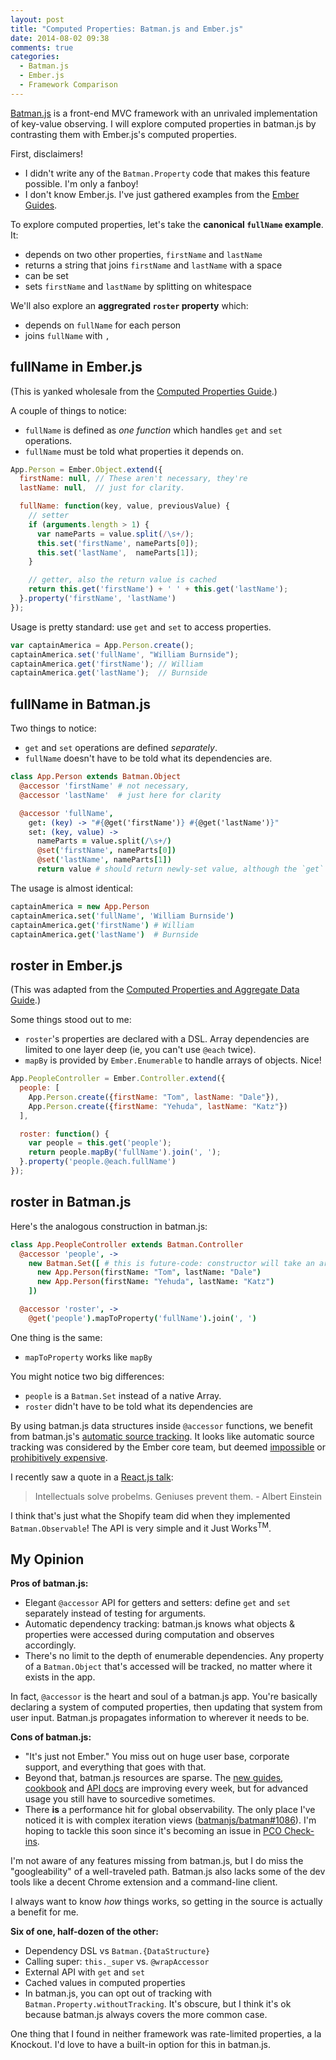 ```yaml
---
layout: post
title: "Computed Properties: Batman.js and Ember.js"
date: 2014-08-02 09:38
comments: true
categories:
  - Batman.js
  - Ember.js
  - Framework Comparison
---
```


[Batman.js](http://batmanjs.org) is a front-end MVC framework with an unrivaled implementation of key-value observing. I will explore computed properties in batman.js by contrasting them with Ember.js's computed properties.

<!-- more -->

First, disclaimers!

- I didn't write any of the `Batman.Property` code that makes this feature possible. I'm only a fanboy!
- I don't know Ember.js. I've just gathered examples from the [Ember Guides](http://emberjs.com/guides).

To explore computed properties, let's take the __canonical `fullName` example__. It:

- depends on two other properties, `firstName` and `lastName`
- returns a string that joins `firstName` and `lastName` with a space
- can be set
- sets `firstName` and `lastName` by splitting on whitespace

We'll also explore an __aggregrated `roster` property__ which:

- depends on `fullName` for each person
- joins `fullName` with `, `


## fullName in Ember.js

(This is yanked wholesale from the [Computed Properties Guide](http://emberjs.com/guides/object-model/computed-properties/).)

A couple of things to notice:

- `fullName` is defined as _one function_ which handles `get` and `set` operations.
- `fullName` must be told what properties it depends on.

```javascript
App.Person = Ember.Object.extend({
  firstName: null, // These aren't necessary, they're
  lastName: null,  // just for clarity.

  fullName: function(key, value, previousValue) {
    // setter
    if (arguments.length > 1) {
      var nameParts = value.split(/\s+/);
      this.set('firstName', nameParts[0]);
      this.set('lastName',  nameParts[1]);
    }

    // getter, also the return value is cached
    return this.get('firstName') + ' ' + this.get('lastName');
  }.property('firstName', 'lastName')
});
```


Usage is pretty standard: use `get` and `set` to access properties.

```javascript
var captainAmerica = App.Person.create();
captainAmerica.set('fullName', "William Burnside");
captainAmerica.get('firstName'); // William
captainAmerica.get('lastName');  // Burnside
```

## fullName in Batman.js

Two things to notice:

- `get` and `set` operations are defined _separately_.
- `fullName` doesn't have to be told what its dependencies are.

```coffeescript
class App.Person extends Batman.Object
  @accessor 'firstName' # not necessary,
  @accessor 'lastName'  # just here for clarity

  @accessor 'fullName',
    get: (key) -> "#{@get('firstName')} #{@get('lastName')}"
    set: (key, value) ->
      nameParts = value.split(/\s+/)
      @set('firstName', nameParts[0])
      @set('lastName', nameParts[1])
      return value # should return newly-set value, although the `get` function will be used for caching.
```

The usage is almost identical:

```coffeescript
captainAmerica = new App.Person
captainAmerica.set('fullName', 'William Burnside')
captainAmerica.get('firstName') # William
captainAmerica.get('lastName')  # Burnside
```

## roster in Ember.js

(This was adapted from the [Computed Properties and Aggregate Data Guide](http://emberjs.com/guides/object-model/computed-properties-and-aggregate-data/).)

Some things stood out to me:

- `roster`'s properties are declared with a DSL. Array dependencies are limited to one layer deep (ie, you can't use `@each` twice).
- `mapBy` is provided by `Ember.Enumerable` to handle arrays of objects. Nice!

```javascript
App.PeopleController = Ember.Controller.extend({
  people: [
    App.Person.create({firstName: "Tom", lastName: "Dale"}),
    App.Person.create({firstName: "Yehuda", lastName: "Katz"})
  ],

  roster: function() {
    var people = this.get('people');
    return people.mapBy('fullName').join(', ');
  }.property('people.@each.fullName')
});
```

## roster in Batman.js

Here's the analogous construction in batman.js:

```coffeescript
class App.PeopleController extends Batman.Controller
  @accessor 'people', ->
    new Batman.Set([ # this is future-code: constructor will take an array in v0.17.0
      new App.Person(firstName: "Tom", lastName: "Dale")
      new App.Person(firstName: "Yehuda", lastName: "Katz")
    ])

  @accessor 'roster', ->
    @get('people').mapToProperty('fullName').join(', ')
```

One thing is the same:

- `mapToProperty` works like `mapBy`

You might notice two big differences:

- `people` is a `Batman.Set` instead of a native Array.
- `roster` didn't have to be told what its dependencies are

By using batman.js data structures inside `@accessor` functions, we benefit from batman.js's [automatic source tracking](http://rmosolgo.github.io/blog/2014/04/20/automatic-source-tracking-in-batman-dot-js/). It looks like automatic source tracking was considered by the Ember core team, but deemed [impossible](https://github.com/emberjs/ember.js/issues/269#issuecomment-3178319) or [prohibitively expensive](https://github.com/emberjs/ember.js/issues/386#issuecomment-3523589).

I recently saw a quote in a [React.js talk](https://www.youtube.com/watch?v=-DX3vJiqxm4):

> Intellectuals solve probelms. Geniuses prevent them. - Albert Einstein

I think that's just what the Shopify team did when they implemented `Batman.Observable`! The API is very simple and it Just Works<sup>TM</sup>.

## My Opinion

__Pros of batman.js:__

- Elegant `@accessor` API for getters and setters: define `get` and `set` separately instead of testing for arguments.
- Automatic dependency tracking: batman.js knows what objects & properties were accessed during computation and observes accordingly.
- There's no limit to the depth of enumerable dependencies. Any property of a `Batman.Object` that's accessed will be tracked, no matter where it exists in the app.

In fact, `@accessor` is the heart and soul of a batman.js app. You're basically declaring a system of computed properties, then updating that system from user input. Batman.js propagates information to wherever it needs to be.

__Cons of batman.js:__

- "It's just not Ember." You miss out on huge user base, corporate support, and everything that goes with that.
- Beyond that, batman.js resources are sparse. The [new guides](http://batmanjs.org/docs/index.html), [cookbook](https://www.softcover.io/read/b5c051f3/batmanjs_mvc_cookbook) and [API docs](http://batmanjs.org/docs/index.html) are improving every week, but for advanced usage you still have to sourcedive sometimes.
- There __is__ a performance hit for global observability. The only place I've noticed it is with complex iteration views ([batmanjs/batman#1086](https://github.com/batmanjs/batman/issues/1086)). I'm hoping to tackle this soon since it's becoming an issue in [PCO Check-ins](http://get.planningcenteronline.com/check-ins).

I'm not aware of any features missing from batman.js, but I do miss the "googleability" of a well-traveled path. Batman.js also lacks some of the dev tools like a decent Chrome extension and a command-line client.

I always want to know _how_ things works, so getting in the source is actually a benefit for me.

__Six of one, half-dozen of the other:__

- Dependency DSL vs `Batman.{DataStructure}`
- Calling super: `this._super` vs. `@wrapAccessor`
- External API with `get` and `set`
- Cached values in computed properties
- In batman.js, you can opt out of tracking with `Batman.Property.withoutTracking`. It's obscure, but I think it's ok because batman.js always covers the more common case.


One thing that I found in neither framework was rate-limited properties, a la Knockout. I'd love to have a built-in option for this in batman.js.



